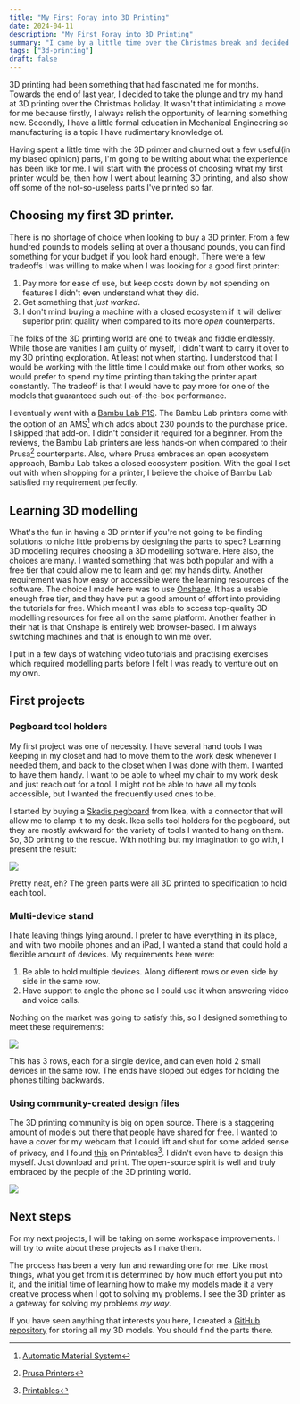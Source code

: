 ```yaml
---
title: "My First Foray into 3D Printing"
date: 2024-04-11
description: "My First Foray into 3D Printing"
summary: "I came by a little time over the Christmas break and decided to try my hand at 3D printing. I write about my first 3D printing experiences in this article"
tags: ["3d-printing"]
draft: false
---
```


3D printing had been something that had fascinated me for months. Towards the end of last year, I decided to take the plunge and try my hand at 3D printing over the Christmas holiday. It wasn't that intimidating a move for me because firstly, I always relish the opportunity of learning something new. Secondly, I have a little formal education in Mechanical Engineering so manufacturing is a topic I have rudimentary knowledge of.

Having spent a little time with the 3D printer and churned out a few useful(in my biased opinion) parts, I'm going to be writing about what the experience has been like for me. I will start with the process of choosing what my first printer would be, then how I went about learning 3D printing, and also show off some of the not-so-useless parts I've printed so far.

## Choosing my first 3D printer.

There is no shortage of choice when looking to buy a 3D printer. From a few hundred pounds to models selling at over a thousand pounds, you can find something for your budget if you look hard enough. There were a few tradeoffs I was willing to make when I was looking for a good first printer:
1. Pay more for ease of use, but keep costs down by not spending on features I didn't even understand what they did.
2. Get something that *just worked*.
3. I don't mind buying a machine with a closed ecosystem if it will deliver superior print quality when compared to its more *open* counterparts.

The folks of the 3D printing world are one to tweak and fiddle endlessly. While those are vanities I am guilty of myself, I didn't want to carry it over to my 3D printing exploration. At least not when starting. I understood that I would be working with the little time I could make out from other works, so would prefer to spend my time printing than taking the printer apart constantly. The tradeoff is that I would have to pay more for one of the models that guaranteed such out-of-the-box performance. 

I eventually went with a [Bambu Lab P1S](https://uk.store.bambulab.com/products/p1s?variant=40954930233404). The Bambu Lab printers come with the option of an AMS[^1] which adds about 230 pounds to the purchase price. I skipped that add-on. I didn't consider it required for a beginner. From the reviews, the Bambu Lab printers are less hands-on when compared to their Prusa[^2] counterparts. Also, where Prusa embraces an open ecosystem approach, Bambu Lab takes a closed ecosystem position. With the goal I set out with when shopping for a printer, I believe the choice of Bambu Lab satisfied my requirement perfectly.

## Learning 3D modelling

What's the fun in having a 3D printer if you're not going to be finding solutions to niche little problems by designing the parts to spec?
Learning 3D modelling requires choosing a 3D modelling software. Here also, the choices are many. I wanted something that was both popular and with a free tier that could allow me to learn and get my hands dirty. Another requirement was how easy or accessible were the learning resources of the software. The choice I made here was to use [Onshape](https://www.onshape.com/en/). It has a usable enough free tier, and they have put a good amount of effort into providing the tutorials for free. Which meant I was able to access top-quality 3D modelling resources for free all on the same platform. Another feather in their hat is that Onshape is entirely web browser-based. I'm always switching machines and that is enough to win me over.

I put in a few days of watching video tutorials and practising exercises which required modelling parts before I felt I was ready to venture out on my own.

## First projects

### Pegboard tool holders

My first project was one of necessity. I have several hand tools I was keeping in my closet and had to move them to the work desk whenever I needed them, and back to the closet when I was done with them. I wanted to have them handy. I want to be able to wheel my chair to my work desk and just reach out for a tool. I might not be able to have all my tools accessible, but I wanted the frequently used ones to be.

I started by buying a [Skadis pegboard](https://www.ikea.com/gb/en/p/skadis-pegboard-white-10321618/) from Ikea, with a connector that will allow me to clamp it to my desk. Ikea sells tool holders for the pegboard, but they are mostly awkward for the variety of tools I wanted to hang on them. So, 3D printing to the rescue. With nothing but my imagination to go with, I present the result:

![](https://i.imgur.com/TuUUIUr.jpeg)

Pretty neat, eh?
The green parts were all 3D printed to specification to hold each tool.

### Multi-device stand

I hate leaving things lying around. I prefer to have everything in its place, and with two mobile phones and an iPad, I wanted a stand that could hold a flexible amount of devices. My requirements here were:
1. Be able to hold multiple devices. Along different rows or even side by side in the same row.
2. Have support to angle the phone so I could use it when answering video and voice calls.

Nothing on the market was going to satisfy this, so I designed something to meet these requirements:

![](https://i.imgur.com/m4tWvxs.jpeg)

This has 3 rows, each for a single device, and can even hold 2 small devices in the same row. The ends have sloped out edges for holding the phones tilting backwards.

### Using community-created design files

The 3D printing community is big on open source. There is a staggering amount of models out there that people have shared for free. I wanted to have a cover for my webcam that I could lift and shut for some added sense of privacy, and I found [this](https://www.printables.com/model/249731-logitech-c920-webcam-privacy-cover) on Printables[^3]. I didn't even have to design this myself. Just download and print. The open-source spirit is well and truly embraced by the people of the 3D printing world.

![](https://i.imgur.com/v22UgAK.jpeg)

## Next steps

For my next projects, I will be taking on some workspace improvements. I will try to write about these projects as I make them.

The process has been a very fun and rewarding one for me. Like most things, what you get from it is determined by how much effort you put into it, and the initial time of learning how to make my models made it a very creative process when I got to solving my problems. I see the 3D printer as a gateway for solving my problems *my way*.

If you have seen anything that interests you here, I created a [GitHub repository](https://github.com/Oyekunle-Mark/3d_models) for storing all my 3D models. You should find the parts there.

[^1]: [Automatic Material System](https://uk.store.bambulab.com/products/ams-multicolor-printing)
[^2]: [Prusa Printers](https://www.prusa3d.com/category/3d-printers/)
[^3]: [Printables](https://www.printables.com/)
